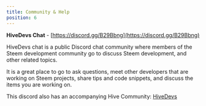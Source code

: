 ```yaml
---
title: Community & Help
position: 6
---
```

<!--
**Developer Advocate**

The members of the Steemit Inc. development team are currently the main contributors to the Steem blockchain software. They oversee the open source [Steem](https://github.com/steemit/steem) GitHub repository, and maintain many of the open source [libraries](https://github.com/steemit) that developers use.

Steemit’s [Developer Advocate](mailto:da@steemit.com) is here to make the process of developing for the Steem platform as smooth as possible. If you have any comments, concerns, or suggestions about how to improve the experience of developing applications with the Steem blockchain - please [reach out](mailto:da@steemit.com). 

The D.A. receives a lot of emails, but will respond as quickly as possible.
---
-->

**HiveDevs Chat** - [https://discord.gg/B29Bbng](https://discord.gg/B29Bbng)

HiveDevs chat is a public Discord chat community where members of the Steem development community go to discuss Steem development, and other related topics.

It is a great place to go to ask questions, meet other developers that are working on Steem projects, share tips and code snippets, and discuss the items you are working on.

This discord also has an accompanying Hive Community: [HiveDevs](https://hive.blog/trending/hive-139531)




  
